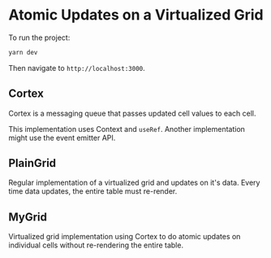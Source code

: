 # Atomic Updates on a Virtualized Grid

To run the project:

```sh
yarn dev
```

Then navigate to `http://localhost:3000`.

## Cortex

Cortex is a messaging queue that passes updated cell values to each cell.

This implementation uses Context and `useRef`.
Another implementation might use the event emitter API.

## PlainGrid

Regular implementation of a virtualized grid and updates on it's data.
Every time data updates, the entire table must re-render.

## MyGrid

Virtualized grid implementation using Cortex to do atomic updates on individual cells without re-rendering the entire table.
